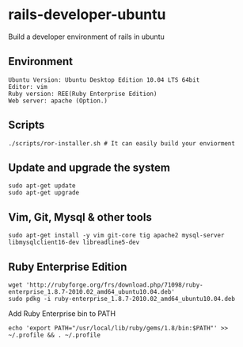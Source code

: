 rails-developer-ubuntu
======================

Build a developer environment of rails in ubuntu

Environment
-----------

    Ubuntu Version: Ubuntu Desktop Edition 10.04 LTS 64bit
    Editor: vim
    Ruby version: REE(Ruby Enterprise Edition)
    Web server: apache (Option.)

Scripts
-------

    ./scripts/ror-installer.sh # It can easily build your enviorment


Update and upgrade the system
-------------------------------

    sudo apt-get update
    sudo apt-get upgrade

Vim, Git, Mysql & other tools
-----------------------------

    sudo apt-get install -y vim git-core tig apache2 mysql-server libmysqlclient16-dev libreadline5-dev

Ruby Enterprise Edition
-----------------------

    wget 'http://rubyforge.org/frs/download.php/71098/ruby-enterprise_1.8.7-2010.02_amd64_ubuntu10.04.deb'
    sudo pdkg -i ruby-enterprise_1.8.7-2010.02_amd64_ubuntu10.04.deb

Add Ruby Enterprise bin to PATH

    echo 'export PATH="/usr/local/lib/ruby/gems/1.8/bin:$PATH"' >> ~/.profile && . ~/.profile

